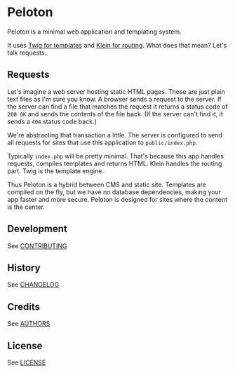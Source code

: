 # Peloton
Peloton is a minimal web application and templating system.

It uses [Twig for templates](http://twig.sensiolabs.org/) and [Klein for
routing](https://github.com/klein/klein.php). What does that mean? Let's talk
requests.

## Requests

Let's imagine a web server hosting static HTML pages. Those are just plain text
files as I'm sure you know. A browser sends a request to the server. If the
server can find a file that matches the request it returns a status code of
`200 OK` and sends the contents of the file back. (If the server can't find it,
it sends a `404` status code back.)

We're abstracting that transaction a little. The server is configured to send
all requests for sites that use this application to `public/index.php`.

Typically `index.php` will be pretty minimal. That's because this app handles
requests, compiles templates and returns HTML. Klein handles the routing part.
Twig is the template engine.

Thus Peloton is a hybrid between CMS and static site. Templates are compiled on
the fly, but we have no database dependencies, making your app faster and more
secure. Peloton is designed for sites where the content is the center.

## Development
See [CONTRIBUTING](CONTRIBUTING.md)

## History
See [CHANGELOG](CHANGELOG.md)

## Credits
See [AUTHORS](AUTHORS.md)

## License
See [LICENSE](LICENSE)
